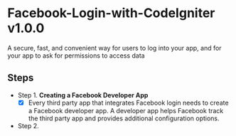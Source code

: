 # Facebook-Login-with-CodeIgniter v1.0.0
A secure, fast, and convenient way for users to log into your app, and for your app to ask for permissions to access data

## Steps
* Step 1. **Creating a Facebook Developer App**
  - [x]  Every third party app that integrates Facebook login needs to create a Facebook developer app. A developer app helps Facebook track the third party app and provides additional configuration options. 
* Step 2.
